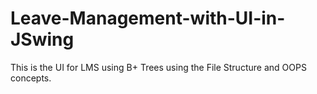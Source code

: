 # Leave-Management-with-UI-in-JSwing
This is the UI for LMS using B+ Trees using the File Structure and OOPS concepts.
